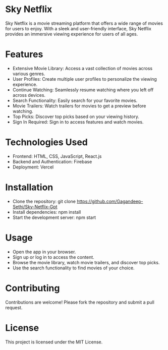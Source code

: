 # Sky Netflix

Sky Netflix is a movie streaming platform that offers a wide range of movies for users to enjoy. With a sleek and user-friendly interface, Sky Netflix provides an immersive viewing experience for users of all ages.

# Features

- Extensive Movie Library: Access a vast collection of movies across various genres.
- User Profiles: Create multiple user profiles to personalize the viewing experience.
- Continue Watching: Seamlessly resume watching where you left off across devices.
- Search Functionality: Easily search for your favorite movies.
- Movie Trailers: Watch trailers for movies to get a preview before watching.
- Top Picks: Discover top picks based on your viewing history.
- Sign In Required: Sign in to access features and watch movies.

# Technologies Used

- Frontend: HTML, CSS, JavaScript, React.js
- Backend and Authentication: Firebase
- Deployment: Vercel

# Installation

- Clone the repository: git clone https://github.com/Gagandeep-Sethi/Sky-Netflix-Gpt
- Install dependencies: npm install
- Start the development server: npm start

# Usage

- Open the app in your browser.
- Sign up or log in to access the content.
- Browse the movie library, watch movie trailers, and discover top picks.
- Use the search functionality to find movies of your choice.

# Contributing

Contributions are welcome! Please fork the repository and submit a pull request.

# License

This project is licensed under the MIT License.

